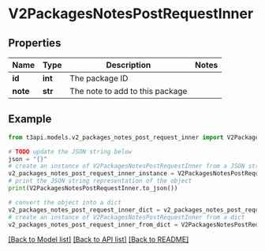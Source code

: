 # V2PackagesNotesPostRequestInner


## Properties

Name | Type | Description | Notes
------------ | ------------- | ------------- | -------------
**id** | **int** | The package ID | 
**note** | **str** | The note to add to this package | 

## Example

```python
from t3api.models.v2_packages_notes_post_request_inner import V2PackagesNotesPostRequestInner

# TODO update the JSON string below
json = "{}"
# create an instance of V2PackagesNotesPostRequestInner from a JSON string
v2_packages_notes_post_request_inner_instance = V2PackagesNotesPostRequestInner.from_json(json)
# print the JSON string representation of the object
print(V2PackagesNotesPostRequestInner.to_json())

# convert the object into a dict
v2_packages_notes_post_request_inner_dict = v2_packages_notes_post_request_inner_instance.to_dict()
# create an instance of V2PackagesNotesPostRequestInner from a dict
v2_packages_notes_post_request_inner_from_dict = V2PackagesNotesPostRequestInner.from_dict(v2_packages_notes_post_request_inner_dict)
```
[[Back to Model list]](../README.md#documentation-for-models) [[Back to API list]](../README.md#documentation-for-api-endpoints) [[Back to README]](../README.md)


